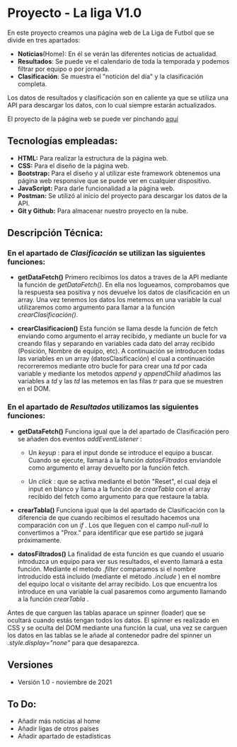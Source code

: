 # Proyecto - La liga V1.0 

En este proyecto creamos una página web de La Liga de Futbol que se divide en tres apartados:
* __Noticias__(Home): En él se verán las diferentes noticias de actualidad.
* __Resultados__: Se puede ve el calendario de toda la temporada y podemos filtrar por equipo o por jornada.
* __Clasificación__: Se muestra el "notición del día" y la clasificación completa. 

Los datos de resultados y clasificación son en caliente ya que se utiliza una API para descargar los datos, con lo cual siempre estarán actualizados.


El proyecto de la página web se puede ver pinchando [aquí](https://la-liga21.netlify.app/)

## Tecnologías empleadas:
* __HTML:__ Para realizar la estructura de la página web.
* __CSS:__ Para el diseño de la página web.
* __Bootstrap:__ Para el diseño y al utilizar este framework obtenemos una página web responsive que se puede ver en cualquier dispositivo.
* __JavaScript:__ Para darle funcionalidad a la página web.
* __Postman:__ Se utilizó al inicio del proyecto para descargar los datos de la API.
* __Git y Github:__ Para almacenar nuestro proyecto en la nube.


## Descripción Técnica:

### __En el apartado de *Clasificación* se utilizan las siguientes funciones:__

* **getDataFetch()**
Primero recibimos los datos a traves de la API mediante la función de *getDataFetch()*. En ella nos logueamos, comprobamos que la respuesta sea positiva y nos devuelve los datos de clasificación en un array. Una vez tenemos los datos los metemos en una variable la cual utilizaremos como argumento para llamar a la función *crearClasificación()*.

* **crearClasificacion()** 
Esta función se llama desde la función de fetch enviando como argumento el array recibido, y mediante un bucle for va creando filas y separando en variables cada dato del array recibido (Posición, Nombre de equipo, etc). A continuación se introducen todas las variables en un array (datosClasificación) el cual a continuación recorreremos mediante otro bucle for para crear una *td* por cada variable y mediante los metodos *append* y *appendChild* añadimos las variables a *td* y las *td* las metemos en las filas *tr* para que se muestren en el DOM.


### __En el apartado de *Resultados* utilizamos las siguientes funciones:__

* **getDataFetch()**
Funciona igual que la del apartado de Clasificación pero se añaden dos eventos *addEventListener* :

  * Un *keyup* : para el input donde se introduce el equipo a buscar. Cuando se ejecute, llamará a la función *datosFiltrados* enviandole como argumento el array devuelto por la función fetch.

  * Un *click* : que se activa mediante el botón "Reset", el cual deja el input en blanco y llama a la función de *crearTabla* con el array recibido del fetch como argumento para que restaure la tabla.

* **crearTabla()**
Funciona igual que la del apartado de Clasificación con la diferencia de que cuando recibimos el resultado hacemos una comparación con un *if* . Los que lleguen con el campo *null-null* lo convertimos a "Prox." para identificar que ese partido se jugará próximamente.

* **datosFiltrados()**
La finalidad de esta función es que cuando el usuario introduzca un equipo para ver sus resultados, el evento llamará a esta función. 
Mediante el metodo *.filter* comparamos si el nombre introducido está incluido (mediante el método *.include* ) en el nombre del equipo local o visitante del array recibido. Los que encuentra los introduce en una variable la cual pasaremos como argumento llamando a la función *crearTabla* .


Antes de que carguen las tablas aparace un spinner (loader) que se ocultará cuando estás tengan todos los datos. El spinner es realizado en CSS y se oculta del DOM mediante una función la cual, una vez se carguen los datos en las tablas se le añade al contenedor padre del spinner un *.style.display="none"* para que desaparezca.

## Versiones
* Versión 1.0 - noviembre de 2021

## To Do:
* Añadir más noticias al home
* Añadir ligas de otros países
* Añadir apartado de estadísticas



